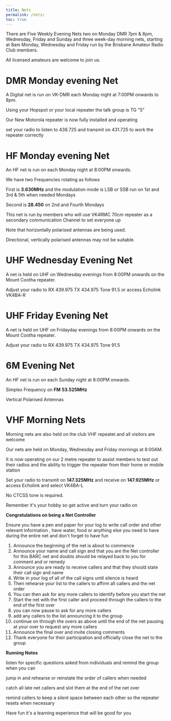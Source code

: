 ```yaml
---
title: Nets
permalink: /nets/
toc: true
---
```


There are Five Weekly Evening Nets two on Monday DMR 7pm & 8pm, Wednesday, Friday and Sunday
and three week-day morning nets, starting at 8am Monday, Wednesday and Friday
run by the Brisbane Amateur Radio Club members.

All licensed amateurs are welcome to join us.

# DMR Monday evening Net

A Digital net is run on VK-DMR each Monday night at 7:00PM onwards to 8pm.

Using your Hopspot or your local repeater the talk group is TG "5"

Our New Motorola repeater is now fully installed and operating

set your radio to listen to 438.725 and transmit on 431.725 to work the repeater correctly

# HF Monday evening Net

An HF net is run on each Monday night at 8:00PM onwards.

We have two Frequencies rotating as follows

First is **3.630MHz** and the modulation mode is LSB or SSB run on 1st and 3rd & 5th when needed Mondays 

Second is **28.450** on 2nd and Fourth Mondays

This net is run by members who will use VK4RMC 70cm repeater as a secondary communication Channel to set everyone up


Note that horizontally  polarised antennas are being used.

Directional, vertically polarised antennas may not be suitable.

# UHF Wednesday Evening Net

A net is held on UHF on Wednesday evenings from 8:00PM onwards on the Mount Cootha repeater.

Adjust your radio to RX 439.975  TX 434.975  Tone 91.5 or access Echolink VK4BA-R

# UHF Friday Evening Net

A net is held on UHF on Fridayday evenings from 8:00PM onwards on the Mount Cootha repeater.

Adjust your radio to RX 439.975  TX 434.975  Tone 91.5

# 6M Evening Net

An HF net is run on each Sunday night at 8:00PM onwards.

Simplex Frequency on **FM** **53.525MHz**

Vertical Polarised Antennas

# VHF Morning Nets

Morning nets are also held on the club VHF repeater.and all visitors are welcome

Our nets are held on Monday, Wednesday and Friday mornings at 8:00AM.

It is now operating on our 2 metre repeater to assist members to test out their radios
and the ability to trigger the repeater from their home or mobile station

Set your radio to transmit on **147.325MHz** and receive on **147.925MHz** or access Echolink and select VK4BA-L

No CTCSS tone is required.

Remember it's your hobby so get active and turn your radio on

**Congratulations on being a Net Controller**

Ensure you have a pen and paper for your log to write call order and other relevant information , have water, food or anything else you need to have during the entire net and don't forget to have fun

1. Announce the beginning of the net is about to commence
2. Announce your name and call sign and that you are the Net controller for this BARC net and doubts should be relayed back to you for comment and or remedy
3. Announce you are ready to receive callers and that they should state their call sign and name
4. Write in your log of all of the call signs until silence is heard
5. Then rehearse your list to the callers to affirm all callers and the net order 
6. You can then ask for any more callers to identify before you start the net
7. Start the net with the first caller and proceed through the callers to the end of the first over
8. you can now pause to ask for any more callers
9. add any callers to the list announcing it to the group
10. continue on through the overs as above until the end of the net pausing at your over to request any more callers
11. Announce the final over and invite closing comments
12. Thank everyone for their participation and officially close the net to the group

**Running Notes**

listen for specific questions asked from individuals and remind the group  when you can

jump in and rehearse or reinstate the order of callers when needed

catch all late net callers and slot them at the end of the net over

remind callers to keep a silent space between each other so the repeater resets when necessary

Have fun it's a learning experience that will be good for you
